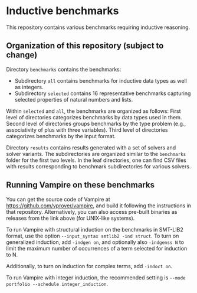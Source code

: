 # Inductive benchmarks

This repository contains various benchmarks requiring inductive reasoning.

## Organization of this repository (subject to change)

Directory `benchmarks` contains the benchmarks:
* Subdirectory `all` contains benchmarks for inductive
data types as well as integers.
* Subdirectory `selected` contains 16 representative benchmarks
capturing selected properties of natural numbers and lists.

Within `selected` and `all`, the benchmarks are organized as follows:
First level of directories categorizes benchmarks by data types used
in them.
Second level of directories groups benchmarks by the type problem
(e.g., associativity of plus with three variables).
Third level of directories categorizes benchmarks by the input format.

Directory `results` contains results generated with a set of solvers
and solver variants. The subdirectories are organized similar to
the `benchmarks` folder for the first two levels. In the leaf directories,
one can find CSV files with results corresponding to benchmark
subdirectories for various solvers.

## Running Vampire on these benchmarks

You can get the source code of Vampire at https://github.com/vprover/vampire,
and build it following the instructions in that repository.
Alternatively, you can also access pre-built binaries as releases from the link
above (for UNIX-like systems).

To run Vampire with structural induction on the benchmarks in SMT-LIB2
format, use the option `--input_syntax smtlib2 -ind struct`.
To turn on generalized induction, add `-indgen on`, and optionally
also `-indgenss N` to limit the maximum number of occurrences of a term
selected for induction to N.

Additionally, to turn on induction for complex terms, add `-indoct on`.

To run Vampire with integer induction, the recommended setting is
`--mode portfolio --schedule integer_induction`.
